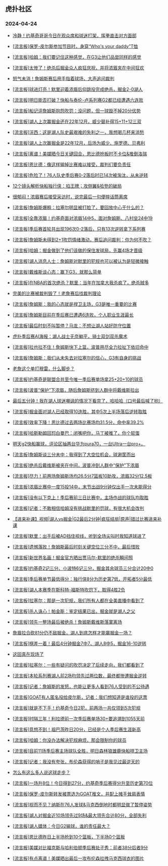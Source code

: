 ## 虎扑社区 
### 2024-04-24

+ [冷静！约基奇哥哥今日在观众席和球迷打架，挥拳直击对方面部](https://bbs.hupu.com/625943885.html)

+ [[流言板]保罗-皮尔斯参加节目时，身穿“Who's your daddy”T恤](https://bbs.hupu.com/625943754.html)

+ [[流言板]哈姆：我们要记住这种感觉，在G3让他们品尝同样的感觉](https://bbs.hupu.com/625942169.html)

+ [[流言板]太惨了！绝杀后掘金众人疯狂庆祝，并将浓眉夹在中间狂欢](https://bbs.hupu.com/625932559.html)

+ [怒气未消！詹姆斯赛后用手指着球场，大声追问裁判](https://bbs.hupu.com/625940928.html)

+ [[流言板]球进灯亮！默里迎着浓眉后仰跳投完成绝杀，掘金2-0湖人](https://bbs.hupu.com/625930239.html)

+ [[流言板]明日能否打破？快船与泰伦-卢系列赛G2都已经遭遇六连败](https://bbs.hupu.com/625944425.html)

+ [[流言板]船记评詹姆斯抱怨吹罚：没问题，但一球毁不掉20分优势](https://bbs.hupu.com/625940218.html)

+ [[流言板]湖人上次赢掘金还在22年12月，威少替补得15+11+12三双](https://bbs.hupu.com/625940281.html)

+ [[流言板]沃西：这是湖人队史最艰难的失利之一，我想喝几杯来消愁](https://bbs.hupu.com/625940974.html)

+ [[流言板]湖人上次赢掘金是22年12月，后场为威少、施罗德、贝弗利](https://bbs.hupu.com/625944102.html)

+ [[流言板]离谱！美媒晒今日关键回合，恩比德抢板时不卡位&推倒洛瑞](https://bbs.hupu.com/625938138.html)

+ [[流言板]恩比德：像这样输掉比赛难以接受，裁判们要负责任](https://bbs.hupu.com/625940926.html)

+ [[流言板]危险了！76人队史季后赛0-2落后时已14次被淘汰，从未逆转](https://bbs.hupu.com/625941325.html)

+ [12个镜头解析快船独行侠：掐王牌；攻侧翼&哈登的破局](https://bbs.hupu.com/625937858.html)

+ [很郁闷！浓眉赛后接受采访时，说完最后一句便摔话筒离席](https://bbs.hupu.com/625935465.html)

+ [[流言板]詹姆斯爆粗：拉塞尔明显被打脸了，要回放中心干什么的？](https://bbs.hupu.com/625934715.html)

+ [[流言板]全靠浓眉！约基奇面对浓眉14中5，面对詹姆斯、八村垒24中19](https://bbs.hupu.com/625937462.html)

+ [[流言板]季后赛首轮共出现196次0-2落后，只有13次逆转拿下系列赛](https://bbs.hupu.com/625944401.html)

+ [[流言板]詹姆斯未得到2+1吹罚情绪激动，赛后追问裁判：你为何不吹？](https://bbs.hupu.com/625936062.html)

+ [[流言板]哈姆：掘金做到了他们该做的保住发球局，先赢4场才晋级](https://bbs.hupu.com/625943424.html)

+ [[流言板]湖人消息人士：詹姆斯对默里的犯规也可以被认为是轻微接触](https://bbs.hupu.com/625937082.html)

+ [[流言板]戴维斯谈心态：赢下G3，就那么简单](https://bbs.hupu.com/625939332.html)

+ [[流言板]在NBA的首次绝杀？默里：当年在加拿大我杀疯了，绝杀贼多](https://bbs.hupu.com/625940426.html)

+ [完美的比赛被裁判毁了！老詹赛后找裁判理论](https://bbs.hupu.com/625936470.html)

+ [[流言板]詹姆斯：我的心态就是捍卫主场，G3是唯一重要的比赛](https://bbs.hupu.com/625936567.html)

+ [[流言板]詹姆斯目前在季后赛已遭遇6连败，个人职业生涯最长](https://bbs.hupu.com/625936428.html)

+ [[流言板]最后时刻不叫暂停？马龙：不想让湖人站好防守位置](https://bbs.hupu.com/625936336.html)

+ [虎扑季后赛AI海报：湖人战士无奈躺平，骑士双剑双杀魔术](https://bbs.hupu.com/625937972.html)

+ [[流言板]拉也拉不住！詹姆斯快下上篮，波普用尽全力拉扯下依旧命中](https://bbs.hupu.com/625927674.html)

+ [[流言板]詹姆斯：我们从未失去对拉塞尔的信心，G3有自身的挑战](https://bbs.hupu.com/625937855.html)

+ [老詹这个单打穆雷，什么脚步？](https://bbs.hupu.com/625936960.html)

+ [[流言板]约基奇是联盟合并至今唯一季后赛单场拿25+20+10的球员](https://bbs.hupu.com/625936610.html)

+ [[流言板]波普“保护”下浓眉，随后詹姆斯挤到人群中将戴维斯拉出](https://bbs.hupu.com/625935667.html)

+ [最后五分钟！我在湖人球迷嘲讽的情况下看完了，哈哈哈（口号最后喊了哟）](https://bbs.hupu.com/625936089.html)

+ [[流言板]掘金面对湖人已经取得10连胜，其中5次上半场落后逆转取胜](https://bbs.hupu.com/625931745.html)

+ [[流言板]效率下降！恩比德过去两场比赛场均31.5分，命中率39.2%](https://bbs.hupu.com/625940610.html)

+ [[流言板]哈斯勒姆回怼白曼巴：闭嘴吧你，马丁被推了，你个软蛋](https://bbs.hupu.com/625937600.html)

+ [明天g2快船赢球，评论区抽两台华为pura70，一台Ultra一台pro+。](https://bbs.hupu.com/625934494.html)

+ [[流言板]詹姆斯谈三分未中：我得到了大空位机会，球涮筐而出](https://bbs.hupu.com/625937520.html)

+ [[流言板]绝杀后戴维斯被夹在中间，波普冲到人群中“保护”下浓眉](https://bbs.hupu.com/625935297.html)

+ [[流言板]尽力！前两场詹姆斯场均26.5分7篮板10助攻，浓眉32分12.5板](https://bbs.hupu.com/625935094.html)

+ [[流言板]浓眉比赛中一度15投14中，末节出战9分钟仅出手一次未能得分](https://bbs.hupu.com/625934712.html)

+ [[流言板]没有以下克上！季后赛前三日比赛中，主场作战的球队均取胜](https://bbs.hupu.com/625934923.html)

+ [[流言板]记者：不敢相信哈姆没有挑战默里的罚球，有很大机会改判](https://bbs.hupu.com/625932971.html)

+ [【进来补课】视频|湖人vs掘金|G2最后2分钟|疯狂结局|原声|错过比赛进来补课](https://bbs.hupu.com/625933351.html)

+ [[流言板]默里：出手后被AD挡住视线，听到全场尖叫时我知道球进了](https://bbs.hupu.com/625934838.html)

+ [[流言板]遗憾落败！詹姆斯最后时刻关键空位三分不中，最后惜败](https://bbs.hupu.com/625934173.html)

+ [[流言板]新世界名画！掘金官方晒出贾马尔-默里的绝杀瞬间照](https://bbs.hupu.com/625931157.html)

+ [[流言板]约基奇2记三分、小波特6记三分，掘金其余球员三分合计20中0](https://bbs.hupu.com/625934581.html)

+ [[流言板]季后赛单节最低得分：独行侠8分为历史第7低，开拓者5分最低](https://bbs.hupu.com/625944438.html)

+ [[流言板]湖人本赛季在斯科特-福斯特吹罚下，取得4胜2负](https://bbs.hupu.com/625938827.html)

+ [[流言板]拉塞尔：那是一次犯规，我们所有人都在全美直播中看到了](https://bbs.hupu.com/625935169.html)

+ [[流言板]杀人诛心！帕金斯：鉴定结果已出，掘金就是湖人之父](https://bbs.hupu.com/625933430.html)

+ [[流言板]领先一整场最后被绝杀！詹姆斯戴维斯落寞离场](https://bbs.hupu.com/625930913.html)

+ [詹眉拉合砍81分仍不敌掘金，湖人到底怎样才能赢掘金一场？](https://bbs.hupu.com/625933393.html)

+ [[流言板]棋差一着！最后4分钟掘金7中7、湖人8中5，掘金16-10逆转](https://bbs.hupu.com/625934488.html)

+ [这回真在现场了](https://bbs.hupu.com/625936216.html)

+ [[流言板]拉塞尔：一些有疑问的吹罚决定了后续走向，我们都看到了](https://bbs.hupu.com/625940247.html)

+ [[流言板]本轮系列赛湖人前2场均领先过两位数，最终都惨遭掘金逆转](https://bbs.hupu.com/625934436.html)

+ [[流言板]记者：詹姆斯的发怒，也能让更多人看到76人受到的不公待遇](https://bbs.hupu.com/625944987.html)

+ [[流言板]GOAT有人匿名投给皮尔斯，记者：我们想知道是谁投的这票](https://bbs.hupu.com/625944550.html)

+ [[流言板]就是不下手！约基奇今日2犯，前两场一共仅领到5次犯规](https://bbs.hupu.com/625945154.html)

+ [[流言板]时隔三年！利拉德前一次季后赛单场30+要追溯到1055天前](https://bbs.hupu.com/625944620.html)

+ [[流言板]意想不到！祖巴茨昨日20分，已经是个人季后赛生涯新高](https://bbs.hupu.com/625945169.html)

+ [[流言板]哈姆：你没办法解决犯规麻烦，那会限制你的球员](https://bbs.hupu.com/625943931.html)

+ [[流言板]目前11场季后赛主场球队全胜，明日森林狼雄鹿快船捍卫主场](https://bbs.hupu.com/625944664.html)

+ [[流言板]记者：我没有夸张，布伦森获得的哨子是我见过最逆天的](https://bbs.hupu.com/625945535.html)

+ [怎么有这么多人说这球走步？](https://bbs.hupu.com/625937133.html)

+ [[流言板]一场升8位！今日得到27分，约基奇季后赛得分升至历史第70位](https://bbs.hupu.com/625945095.html)

+ [[流言板]保罗-皮尔斯转发被票选为GOAT推文，并配上摊手耸肩表情](https://bbs.hupu.com/625945365.html)

+ [[流言板]视而不见？纳斯在76人发球&马克西倒地时都明显做了暂停姿势](https://bbs.hupu.com/625945650.html)

+ [[流言板]湖人对掘金近10场领先过9场&最大领先合计80分，全部失利](https://bbs.hupu.com/625945934.html)

+ [[流言板]湖人媒体：今日G2输球，谁的责任最大？](https://bbs.hupu.com/625945039.html)

+ [[流言板]恩比德昨日上半场抢到10个篮板，下半场0个篮板](https://bbs.hupu.com/625945731.html)

+ [[流言板]美媒对比福克斯与哈利伯顿季后赛处子秀：前者38分后者9分](https://bbs.hupu.com/625944503.html)

+ [[流言板]有点离谱！美媒晒出最后一攻布伦森拉拽马克西球衣的图片](https://bbs.hupu.com/625945874.html)

